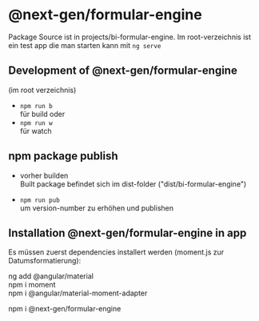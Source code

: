 # @next-gen/formular-engine
  Package Source ist in projects/bi-formular-engine.
  Im root-verzeichnis ist ein test app die man starten kann mit `ng serve` 

## Development of @next-gen/formular-engine
(im root verzeichnis)   
- `npm run b`  
  für build oder 
- `npm run w`  
  für watch

## npm package publish
- vorher builden   
  Built package befindet sich im dist-folder ("dist/bi-formular-engine")

- `npm run pub`  
   um version-number zu erhöhen und publishen

## Installation @next-gen/formular-engine in app

Es müssen zuerst dependencies installert werden (moment.js zur Datumsformatierung):  

ng add @angular/material  
npm i moment  
npm i @angular/material-moment-adapter  

npm i @next-gen/formular-engine  
